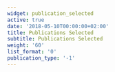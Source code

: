 ```yaml
---
widget: publication_selected
active: true
date: '2018-05-10T00:00:00+02:00'
title: Publications Selected
subtitle: Publications Selected
weight: '60'
list_format: '0'
publication_type: '-1'
---
```


